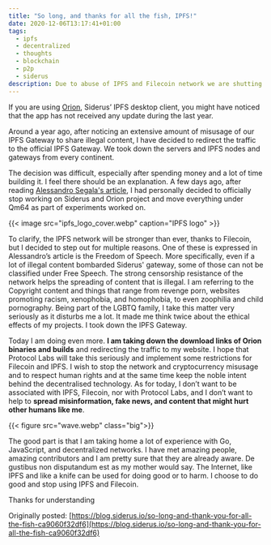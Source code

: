 ```yaml
---
title: "So long, and thanks for all the fish, IPFS!"
date: 2020-12-06T13:17:41+01:00
tags:
  - ipfs
  - decentralized
  - thoughts
  - blockchain
  - p2p
  - siderus
description: Due to abuse of IPFS and Filecoin network we are shutting down Siderus Orion and Gateway
---
```

If you are using [Orion](https://orion.qm64.tech/), Siderus’ IPFS desktop
client, you might have noticed that the app has not received any update during
the last year.

Around a year ago, after noticing an extensive amount of misusage of our IPFS
Gateway to share illegal content, I have decided to redirect the traffic to the
official IPFS Gateway. We took down the servers and IPFS nodes and gateways from
every continent.

<!--more-->

The decision was difficult, especially after spending money and a lot of time
building it. I feel there should be an explanation. A few days ago, after
reading [Alessandro Segala's article](https://withblue.ink/2020/11/12/maybe-we-shouldnt-want-a-fully-decentralized-web.html), I had personally decided
to officially stop working on Siderus and Orion project and move everything
under Qm64 as part of experiments worked on.

{{< image src="ipfs_logo_cover.webp" caption="IPFS logo" >}}

To clarify, the IPFS network will be stronger than ever, thanks to Filecoin,
but I decided to step out for multiple reasons. One of these is expressed in
Alessandro’s article is the Freedom of Speech. More specifically, even if a lot
of illegal content bombarded Siderus' gateway, some of those can not be
classified under Free Speech. The strong censorship resistance of the network
helps the spreading of content that is illegal. I am referring to the Copyright
content and things that range from revenge porn, websites promoting racism,
xenophobia, and homophobia, to even zoophilia and child pornography. Being part
of the LGBTQ family, I take this matter very seriously as it disturbs me a lot.
It made me think twice about the ethical effects of my projects. I took down
the IPFS Gateway.

Today I am doing even more. **I am taking down the download links of Orion
binaries and builds** and redirecting the traffic to my website. I hope that
Protocol Labs will take this seriously and implement some restrictions for
Filecoin and IPFS. I wish to stop the network and cryptocurrency misusage and to
respect human rights and at the same time keep the noble intent behind the
decentralised technology. As for today, I don’t want to be associated with IPFS,
Filecoin, nor with Protocol Labs, and I don’t want to help to **spread
misinformation, fake news, and content that might hurt other humans like me**.

{{< figure src="wave.webp" class="big">}}

The good part is that I am taking home a lot of experience with Go, JavaScript,
and decentralized networks. I have met amazing people, amazing contributors and
I am pretty sure that they are already aware. De gustibus non disputandum est as
my mother would say. The Internet, like IPFS and like a knife can be used for
doing good or to harm. I choose to do good and stop using IPFS and Filecoin.

Thanks for understanding

Originally posted: [https://blog.siderus.io/so-long-and-thank-you-for-all-the-fish-ca9060f32df6](https://blog.siderus.io/so-long-and-thank-you-for-all-the-fish-ca9060f32df6)

